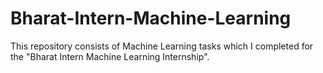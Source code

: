 # Bharat-Intern-Machine-Learning
This repository consists of Machine Learning tasks which I completed for the "Bharat Intern Machine Learning Internship".
